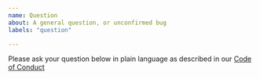 ```yaml
---
name: Question
about: A general question, or unconfirmed bug
labels: "question"

---
```


Please ask your question below in plain language as described in our [Code of Conduct](https://github.com/ashirt-ops/ashirt-workers/blob/master/Code-of-Conduct.md)
